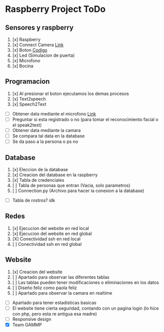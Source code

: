 # Raspberry Project ToDo

## Sensores y raspberry
1. [x] Raspberry
2. [x] Connect Camera [Link](https://projects.raspberrypi.org/en/projects/getting-started-with-picamera/5)
3. [x] Boton [Codigo](https://raspberrypihq.com/use-a-push-button-with-raspberry-pi-gpio/)
4. [x] Led (Simulacion de puerta)
5. [x] Microfono
6. [x] Bocina

## Programacion
1. [x] Al presionar el boton ejecutamos los demas procesos
2. [x] Text2speech
3. [x] Speech2Text
- [ ] Obtener data mediante el microfono [Link](https://www.youtube.com/watch?v=c_0Q3T0XYTA)
- [ ] Preguntar si esta registrado o no (para tomar el reconocimiento facial o el speak2text)
- [ ] Obtener data mediante la camara
- [ ] Se compara tal data en la database
- [ ] Se da paso a la persona o ps no

## Database
1. [x] Eleccion de la database
2. [x] Creacion del database en la raspberry
3. [x] Tabla de credenciales
4. [ ] Tabla de personas que entran (Vacia, solo parametros)
5. [ ] Connection.py (Archivo para hacer la conexion a la database) 
- [ ] Tabla de rostros? idk

## Redes
1. [x] Ejecucion del website en red local
2. [x] Ejecucion del website en red global
3. [X] Conectividad ssh en red local
4. [ ] Conectividad ssh en red global

## Website
1. [x] Creacion del website
2. [ ] Apartado para observar las diferentes tablas
3. [ ] Las tablas pueden tener modificaciones o eliminaciones en los datos
4. [ ] Diseño feliz como paola feliz
5. [ ] Apartado para observar la camara en realtime
- [ ] Apartado para tener estadisticas basicas 
- [ ] El website tiene cierta seguridad, contando con un pagina login (lo hice con php, pero esta re antigua esa madre)
- [ ] Responsive design
- [x] Team GAMMP
